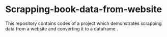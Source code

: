 # Scrapping-book-data-from-website
This repository contains codes of a project which demonstrates scrapping data from a website and converting it to a dataframe .   
